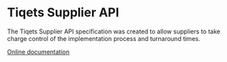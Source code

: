 # Tiqets Supplier API

The Tiqets Supplier API specification was created to allow suppliers to take charge control of the implementation process and turnaround times.

[Online documentation](https://tiqets.github.io/supplier-api/)

